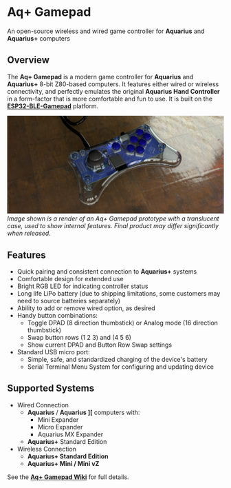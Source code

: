# Aq+ Gamepad
An open-source wireless and wired game controller for **Aquarius** and **Aquarius+** computers

## Overview
The **Aq+ Gamepad** is a modern game controller for **Aquarius** and **Aquarius+** 8-bit Z80-based computers. It features either wired or wireless connectivity, and perfectly emulates the original **Aquarius Hand Controller** in a form-factor that is more comfortable and fun to use. It is built on the [**ESP32-BLE-Gamepad**](https://github.com/lemmingDev/ESP32-BLE-Gamepad) platform.

![](https://github.com/1stage/aqplus-controller/blob/main/case/images/Aq%2B%20Gamepad%20Prototype%20Beauty%20Shot.png)
_Image shown is a render of an Aq+ Gamepad prototype with a translucent case, used to show internal features. Final product may differ significantly when released._

## Features
- Quick pairing and consistent connection to **Aquarius+** systems
- Comfortable design for extended use
- Bright RGB LED for indicating controller status
- Long life LiPo battery (due to shipping limitations, some customers may need to source batteries separately)
- Ability to add or remove wired option, as desired
- Handy button combinations:
  - Toggle DPAD (8 direction thumbstick) or Analog mode (16 direction thumbstick)
  - Swap button rows (1 2 3) and (4 5 6)
  - Show current DPAD and Button Row Swap settings
- Standard USB micro port:
  - Simple, safe, and standardized charging of the device's battery
  - Serial Terminal Menu System for configuring and updating device

## Supported Systems
- Wired Connection
  - **Aquarius** / **Aquarius ][** computers with:
    - Mini Expander
    - Micro Expander
    - Aquarius MX Expander
  - **Aquarius+** Standard Edition
- Wireless Connection
  - **Aquarius+ Standard Edition**
  - **Aquarius+ Mini / Mini vZ**

See the [**Aq+ Gamepad Wiki**](https://github.com/1stage/aqplus-controller/wiki) for full details.
